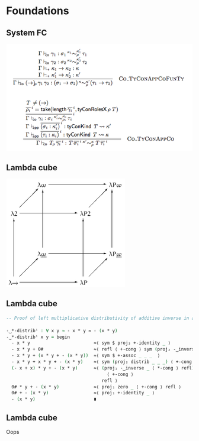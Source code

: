 # Foundations

## System FC

![](images/core_spec.png)

## Lambda cube

![](images/lambda_cube.png)

## Lambda cube

```agda
-- Proof of left multiplicative distributivity of additive inverse in a ring

-‿*-distribˡ : ∀ x y → - x * y ≈ - (x * y)
-‿*-distribˡ x y = begin
  - x * y                        ≈⟨ sym $ proj₂ +-identity _ ⟩
  - x * y + 0#                   ≈⟨ refl ⟨ +-cong ⟩ sym (proj₂ -‿inverse _) ⟩
  - x * y + (x * y + - (x * y))  ≈⟨ sym $ +-assoc _ _ _  ⟩
  - x * y + x * y + - (x * y)    ≈⟨ sym (proj₂ distrib _ _ _) ⟨ +-cong ⟩ refl ⟩
  (- x + x) * y + - (x * y)      ≈⟨ (proj₁ -‿inverse _ ⟨ *-cong ⟩ refl)
                                      ⟨ +-cong ⟩
                                    refl ⟩
  0# * y + - (x * y)             ≈⟨ proj₁ zero _ ⟨ +-cong ⟩ refl ⟩
  0# + - (x * y)                 ≈⟨ proj₁ +-identity _ ⟩
  - (x * y)                      ∎
```

## Lambda cube

Oops
